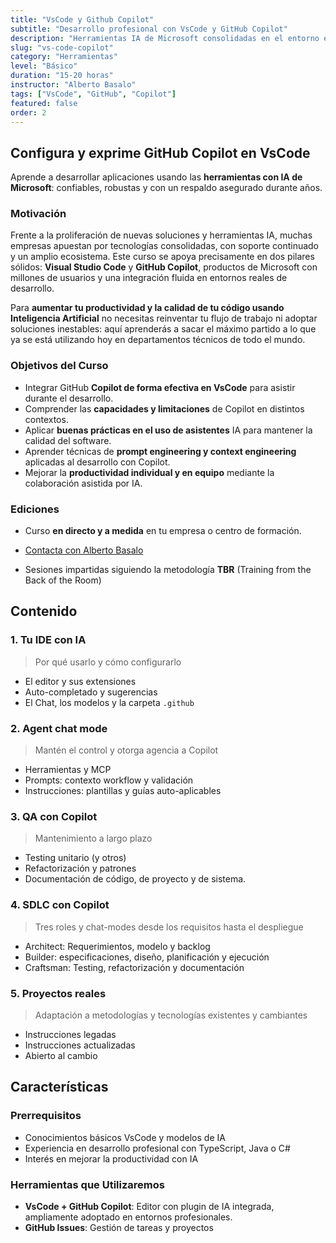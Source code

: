 ```yaml
---
title: "VsCode y Github Copilot"
subtitle: "Desarrollo profesional con VsCode y GitHub Copilot"
description: "Herramientas IA de Microsoft consolidadas en el entorno empresarial. Configuración, instrucciones, modos de chat, herramientas MCP..."
slug: "vs-code-copilot"
category: "Herramientas"
level: "Básico"
duration: "15-20 horas"
instructor: "Alberto Basalo"
tags: ["VsCode", "GitHub", "Copilot"]
featured: false
order: 2
---
```


## Configura y exprime GitHub Copilot en VsCode

Aprende a desarrollar aplicaciones usando las **herramientas con IA de Microsoft**: confiables, robustas y con un respaldo asegurado durante años.

### Motivación

Frente a la proliferación de nuevas soluciones y herramientas IA, muchas empresas apuestan por tecnologías consolidadas, con soporte continuado y un amplio ecosistema. Este curso se apoya precisamente en dos pilares sólidos: **Visual Studio Code** y **GitHub Copilot**, productos de Microsoft con millones de usuarios y una integración fluida en entornos reales de desarrollo.

Para **aumentar tu productividad y la calidad de tu código usando Inteligencia Artificial** no necesitas reinventar tu flujo de trabajo ni adoptar soluciones inestables: aquí aprenderás a sacar el máximo partido a lo que ya se está utilizando hoy en departamentos técnicos de todo el mundo.

### Objetivos del Curso

- Integrar GitHub **Copilot de forma efectiva en VsCode** para asistir durante el desarrollo.
- Comprender las **capacidades y limitaciones** de Copilot en distintos contextos.
- Aplicar **buenas prácticas en el uso de asistentes** IA para mantener la calidad del software.
- Aprender técnicas de **prompt engineering y context engineering** aplicadas al desarrollo con Copilot.
- Mejorar la **productividad individual y en equipo** mediante la colaboración asistida por IA.

### Ediciones

- Curso **en directo y a medida** en tu empresa o centro de formación. 

- [Contacta con Alberto Basalo](https://www.linkedin.com/in/albertobasalo/)

- Sesiones impartidas siguiendo la metodología **TBR** (Training from the Back of the Room)

## Contenido

### 1. Tu IDE con IA

> Por qué usarlo y cómo configurarlo
  - El editor y sus extensiones
  - Auto-completado y sugerencias
  - El Chat, los modelos y la carpeta `.github`

### 2. Agent chat mode

> Mantén el control y otorga agencia a Copilot
  - Herramientas y MCP
  - Prompts: contexto workflow y validación
  - Instrucciones: plantillas y guías auto-aplicables

### 3. QA con Copilot

> Mantenimiento a largo plazo
  - Testing unitario (y otros)
  - Refactorización y patrones
  - Documentación de código, de proyecto y de sistema.

### 4. SDLC con Copilot

> Tres roles y chat-modes desde los requisitos hasta el despliegue
  - Architect: Requerimientos, modelo y backlog
  - Builder: especificaciones, diseño, planificación y ejecución
  - Craftsman: Testing, refactorización y documentación

### 5. Proyectos reales

> Adaptación a metodologías y tecnologías existentes y cambiantes
  - Instrucciones legadas
  - Instrucciones actualizadas
  - Abierto al cambio

## Características

### Prerrequisitos

- Conocimientos básicos VsCode y modelos de IA
- Experiencia en desarrollo profesional con TypeScript, Java o C#
- Interés en mejorar la productividad con IA

### Herramientas que Utilizaremos

- **VsCode + GitHub Copilot**: Editor con plugin de IA integrada, ampliamente adoptado en entornos profesionales.
- **GitHub Issues**: Gestión de tareas y proyectos



